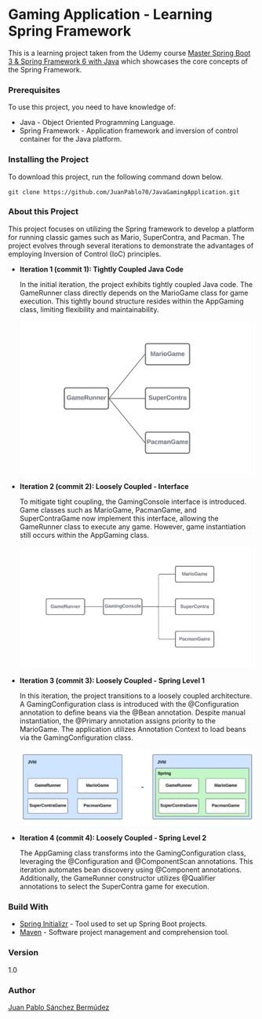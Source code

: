 # Gaming Application - Learning Spring Framework

This is a learning project taken from the Udemy course [Master Spring Boot 3 & Spring Framework 6 with Java](https://www.udemy.com/course/spring-boot-and-spring-framework-tutorial-for-beginners/) which showcases the core concepts of the Spring Framework.

### Prerequisites

To use this project, you need to have knowledge of:

+ Java - Object Oriented Programming Language.
+ Spring Framework - Application framework and inversion of control container for the Java platform.

### Installing the Project

To download this project, run the following command down below.

```
git clone https://github.com/JuanPablo70/JavaGamingApplication.git
```

### About this Project

This project focuses on utilizing the Spring framework to develop a platform for running classic games such as Mario, SuperContra, and Pacman. The project evolves through several iterations to demonstrate the advantages of employing Inversion of Control (IoC) principles.

+ **Iteration 1 (commit 1): Tightly Coupled Java Code**

  In the initial iteration, the project exhibits tightly coupled Java code. The GameRunner class directly depends on the MarioGame class for game execution. This tightly bound structure resides within the AppGaming class, limiting flexibility and maintainability.

  ![](img/it1.png)

+ **Iteration 2 (commit 2): Loosely Coupled - Interface**

  To mitigate tight coupling, the GamingConsole interface is introduced. Game classes such as MarioGame, PacmanGame, and SuperContraGame now implement this interface, allowing the GameRunner class to execute any game. However, game instantiation still occurs within the AppGaming class.

  ![](img/it2.png)

+ **Iteration 3 (commit 3): Loosely Coupled - Spring Level 1**

  In this iteration, the project transitions to a loosely coupled architecture. A GamingConfiguration class is introduced with the @Configuration annotation to define beans via the @Bean annotation. Despite manual instantiation, the @Primary annotation assigns priority to the MarioGame. The application utilizes Annotation Context to load beans via the GamingConfiguration class.

  ![](img/it3.png)

+ **Iteration 4 (commit 4): Loosely Coupled - Spring Level 2**

  The AppGaming class transforms into the GamingConfiguration class, leveraging the @Configuration and @ComponentScan annotations. This iteration automates bean discovery using @Component annotations. Additionally, the GameRunner constructor utilizes @Qualifier annotations to select the SuperContra game for execution.

### Build With

+ [Spring Initializr](https://start.spring.io) - Tool used to set up Spring Boot projects.
+ [Maven](https://maven.apache.org) - Software project management and comprehension tool.

### Version

1.0

### Author

[Juan Pablo Sánchez Bermúdez](https://github.com/JuanPablo70)
